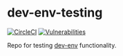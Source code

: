 # dev-env-testing

[![CircleCI](https://circleci.com/gh/simonsdave/dev-env-testing/tree/release-1.6.0.svg?style=shield)](https://circleci.com/gh/simonsdave/dev-env-testing/tree/release-1.6.0)
[![Vulnerabilities](https://snyk.io/test/github/simonsdave/dev-env-testing/badge.svg)](https://snyk.io/test/github/simonsdave/dev-env-testing)

Repo for testing [dev-env](https://github.com/simonsdave/dev-env) functionality.

